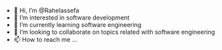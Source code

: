 - 👋 Hi, I’m @Rahelassefa
- 👀 I’m interested in software development
- 🌱 I’m currently learning software engineering
- 💞️ I’m looking to collaborate on topics related with software engineering
- 📫 How to reach me ...

<!---
Rahelassefa/Rahelassefa is a ✨ special ✨ repository because its `README.md` (this file) appears on your GitHub profile.
You can click the Preview link to take a look at your changes.
--->
